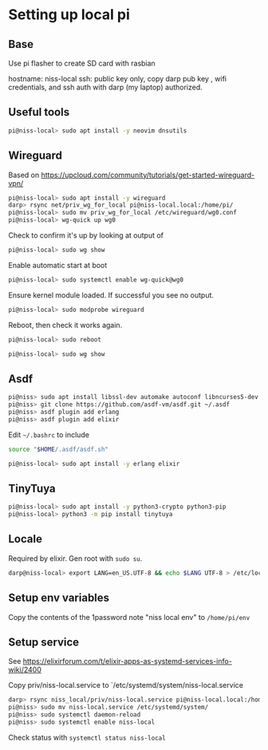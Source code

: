 # Setting up local pi

## Base

Use pi flasher to create SD card with rasbian

hostname: niss-local
ssh: public key only, copy darp pub key
, wifi credentials, and ssh auth
with darp (my laptop) authorized.

## Useful tools

```bash
pi@niss-local> sudo apt install -y neovim dnsutils
```

## Wireguard

Based on <https://upcloud.com/community/tutorials/get-started-wireguard-vpn/>

```bash
pi@niss-local> sudo apt install -y wireguard
darp> rsync net/priv_wg_for_local pi@niss-local.local:/home/pi/
pi@niss-local> sudo mv priv_wg_for_local /etc/wireguard/wg0.conf
pi@niss-local> wg-quick up wg0
```

Check to confirm it's up by looking at output of

```bash
pi@niss-local> sudo wg show
```

Enable automatic start at boot

```bash
pi@niss-local> sudo systemctl enable wg-quick@wg0
```

Ensure kernel module loaded. If successful you see no output.

```bash
pi@niss-local> sudo modprobe wireguard
```

Reboot, then check it works again.

```bash
pi@niss-local> sudo reboot
```

```bash
pi@niss-local> sudo wg show
```

## Asdf

```bash
pi@niss> sudo apt install libssl-dev automake autoconf libncurses5-dev
pi@niss> git clone https://github.com/asdf-vm/asdf.git ~/.asdf
pi@niss> asdf plugin add erlang
pi@niss> asdf plugin add elixir
```

Edit `~/.bashrc` to include

```bash
source "$HOME/.asdf/asdf.sh"
```

```bash
pi@niss-local> sudo apt install -y erlang elixir
```

## TinyTuya

```bash
pi@niss-local> sudo apt install -y python3-crypto python3-pip
pi@niss-local> python3 -m pip install tinytuya
```

## Locale

Required by elixir. Gen root with `sudo su`.

```bash
darp@niss-local> export LANG=en_US.UTF-8 && echo $LANG UTF-8 > /etc/locale.gen && locale-gen && update-locale LANG=$LANG
```

## Setup env variables

Copy the contents of the 1password note "niss local env" to `/home/pi/env`


## Setup service

See <https://elixirforum.com/t/elixir-apps-as-systemd-services-info-wiki/2400>

Copy priv/niss-local.service to `/etc/systemd/system/niss-local.service

```bash
darp> rsync niss_local/priv/niss-local.service pi@niss-local.local:/home/pi/
pi@niss> sudo mv niss-local.service /etc/systemd/system/
pi@niss> sudo systemctl daemon-reload
pi@niss> sudo systemctl enable niss-local
```

Check status with `systemctl status niss-local`
